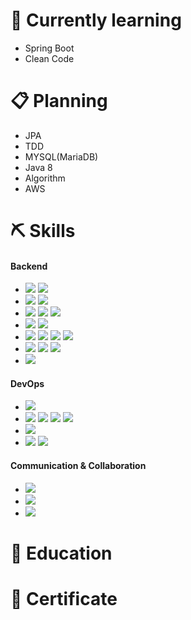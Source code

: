 
# 🌱 Currently learning
- Spring Boot
- Clean Code

# 📋 Planning
- JPA
- TDD
- MYSQL(MariaDB)
- Java 8
- Algorithm
- AWS

# ⛏️ Skills

#### Backend
- <img src="https://img.shields.io/badge/Java-007396?style=flat-square&logo=Java&logoColor=white"/> <img src="https://img.shields.io/badge/Python-3776AB?style=flat-square&logo=Python&logoColor=white"/>
- <img src="https://img.shields.io/badge/Spring-6DB33F?style=flat-square&logo=Spring&logoColor=white"/> <img src="https://img.shields.io/badge/Spring Boot-6DB33F?style=flat-square&logo=Spring Boot&logoColor=white"/> 
- <img src="https://img.shields.io/badge/MariaDB-003545?style=flat-square&logo=MariaDB&logoColor=white"/> <img src="https://img.shields.io/badge/Redis-DC382D?style=flat-square&logo=Redis&logoColor=white"/> <img src="https://img.shields.io/badge/InfluxDB-22ADF6?style=flat-square&logo=InfluxDB&logoColor=white"/>
- <img src="https://img.shields.io/badge/Apache Maven-C71A36?style=flat-square&logo=Apache Maven&logoColor=white"/> <img src="https://img.shields.io/badge/Gradle-02303A?style=flat-square&logo=Gradle&logoColor=white"/>
- <img src="https://img.shields.io/badge/IntelliJ IDEA-000000?style=flat-square&logo=IntelliJ IDEA&logoColor=white"/> <img src="https://img.shields.io/badge/Eclipse IDE-2C2255?style=flat-square&logo=Eclipse IDE&logoColor=white"/> <img src="https://img.shields.io/badge/Visual Studio Code-007ACC?style=flat-square&logo=Visual Studio Code&logoColor=white"/> <img src="https://img.shields.io/badge/Spyder IDE-FF0000?style=flat-square&logo=Spyder IDE&logoColor=white"/>
- <img src="https://img.shields.io/badge/GitHub-181717?style=flat-square&logo=GitHub&logoColor=white"/> <img src="https://img.shields.io/badge/GitLab-FCA121?style=flat-square&logo=GitLab&logoColor=white"/> <img src="https://img.shields.io/badge/Sourcetree-0052CC?style=flat-square&logo=Sourcetree&logoColor=white"/>
- <img src="https://img.shields.io/badge/Postman-FF6C37?style=flat-square&logo=Postman&logoColor=white"/>



#### DevOps

- <img src="https://img.shields.io/badge/Google Cloud Platform-4285F4?style=flat-square&logo=Google Cloud&logoColor=white"/>
- <img src="https://img.shields.io/badge/MariaDB-003545?style=flat-square&logo=MariaDB&logoColor=white"/> <img src="https://img.shields.io/badge/MySQL-4479A1?style=flat-square&logo=MySQL&logoColor=white"/> <img src="https://img.shields.io/badge/Redis-DC382D?style=flat-square&logo=Redis&logoColor=white"/> <img src="https://img.shields.io/badge/InfluxDB-22ADF6?style=flat-square&logo=InfluxDB&logoColor=white"/>
- <img src="https://img.shields.io/badge/Jenkins-D24939?style=flat-square&logo=Jenkins&logoColor=white"/>
- <img src="https://img.shields.io/badge/NGINX-009639?style=flat-square&logo=NGINX&logoColor=white"/> <img src="https://img.shields.io/badge/Apache Tomcat-F8DC75?style=flat-square&logo=Apache Tomcat&logoColor=black"/>

#### Communication & Collaboration
- <img src="https://img.shields.io/badge/Trello-0052CC?style=flat-square&logo=Trello&logoColor=white"/>
- <img src="https://img.shields.io/badge/Slack-4A154B?style=flat-square&logo=Slack&logoColor=white"/>
- <img src="https://img.shields.io/badge/Notion-000000?style=flat-square&logo=Notion&logoColor=white"/>


# 📄 Education



# 🏅 Certificate
